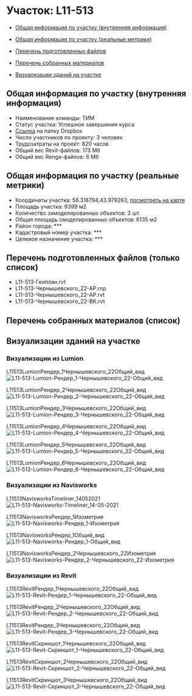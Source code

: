 # Участок: L11-513

* [Общая информация по участку (внутренняя информация)](#Chapter1)

* [Общая информация по участку (реальные метрики)](#Chapter2)

* [Перечень подготовленных файлов](#Chapter3)

* [Перечень собранных материалов](#Chapter4)

* [Визуализации зданий на участке](#Chapter6)

## <a id="Chapter1"></a> Общая информация по участку (внутренняя информация)
+ Наименование команды: ТИМ
+ Статус участка: Успешное завершение курса
+ [Ссылка](https://www.dropbox.com/sh/wvvgv1nw1iqred9/AAAKkwVLAKUWZUzy7tvQj3yha/L11_513?dl=0) на папку Dropbox
+ Число участников по проекту: 3 человек
+ Трудозатраты на проект: 820 часов
+ Общий вес Revit-файлов: 173 Мб
+ Общий вес Renga-файлов: 6 Мб
## <a id="Chapter2"></a> Общая информация по участку (реальные метрики)
+ Координаты участка: 56.318794,43.979263, [посмотреть на карте](https://yandex.ru/maps/47/nizhny-novgorod/?ll=43.979263%2C56.318794&z=19)
+ Площадь участка: 9399 м2
+ Количество замоделированных объектов: 3 шт.
+ Общая площадь смоделированных объектов: 6135 м2
+ Район города: *** 
+ Кадастровый номер участка: *** 
+ Целевое назначение участка: *** 
## <a id="Chapter3"></a> Перечень подготовленных файлов (только список)
+ L11-513-Генплан.rvt
+ L11-513-Чернышевского_22-АР.rnp
+ L11-513-Чернышевского_22-АР.rvt
+ L11-513-Чернышевского_22-ВК.rvt
## <a id="Chapter4"></a> Перечень собранных материалов (список)
## <a id="Chapter6"></a> Визуализации зданий на участке
### Визуализации из Lumion
L11513LumionРендер_1Чернышевского_22Общий_вид
![L11-513-Lumion-Рендер_1-Чернышевского_22-Общий_вид](/Images/L11_513/L11-513-Lumion-Рендер_1-Чернышевского_22-Общий_вид_Compressed.jpg)

L11513LumionРендер_2Чернышевского_22Общий_вид
![L11-513-Lumion-Рендер_2-Чернышевского_22-Общий_вид](/Images/L11_513/L11-513-Lumion-Рендер_2-Чернышевского_22-Общий_вид_Compressed.jpg)

L11513LumionРендер_3Чернышевского_22Общий_вид
![L11-513-Lumion-Рендер_3-Чернышевского_22-Общий_вид](/Images/L11_513/L11-513-Lumion-Рендер_3-Чернышевского_22-Общий_вид_Compressed.jpg)

L11513LumionРендер_4Чернышевского_22Общий_вид
![L11-513-Lumion-Рендер_4-Чернышевского_22-Общий_вид](/Images/L11_513/L11-513-Lumion-Рендер_4-Чернышевского_22-Общий_вид_Compressed.jpg)

L11513LumionРендер_5Чернышевского_22Общий_вид
![L11-513-Lumion-Рендер_5-Чернышевского_22-Общий_вид](/Images/L11_513/L11-513-Lumion-Рендер_5-Чернышевского_22-Общий_вид_Compressed.jpg)

L11513LumionРендер_6Чернышевского_22Общий_вид
![L11-513-Lumion-Рендер_6-Чернышевского_22-Общий_вид](/Images/L11_513/L11-513-Lumion-Рендер_6-Чернышевского_22-Общий_вид_Compressed.jpg)

### Визуализации из Navisworks
L11513NavisworksTimeliner_14052021
![L11-513-Navisworks-Timeliner_14-05-2021](/Images/L11_513/L11-513-Navisworks-Timeliner_14-05-2021_Compressed.jpg)

L11513NavisworksРендер_1Изометрия
![L11-513-Navisworks-Рендер_1-Изометрия](/Images/L11_513/L11-513-Navisworks-Рендер_1-Изометрия_Compressed.jpg)

L11513NavisworksРендер_1Общий_вид
![L11-513-Navisworks-Рендер_1-Общий_вид](/Images/L11_513/L11-513-Navisworks-Рендер_1-Общий_вид_Compressed.jpg)

L11513NavisworksРендер_2Чернышевского_22Изометрия
![L11-513-Navisworks-Рендер_2-Чернышевского_22-Изометрия](/Images/L11_513/L11-513-Navisworks-Рендер_2-Чернышевского_22-Изометрия_Compressed.jpg)

### Визуализации из Revit
L11513RevitРендер_1Чернышевского_22Общий_вид
![L11-513-Revit-Рендер_1-Чернышевского_22-Общий_вид](/Images/L11_513/L11-513-Revit-Рендер_1-Чернышевского_22-Общий_вид_Compressed.jpg)

L11513RevitРендер_2Чернышевского_22Общий_вид
![L11-513-Revit-Рендер_2-Чернышевского_22-Общий_вид](/Images/L11_513/L11-513-Revit-Рендер_2-Чернышевского_22-Общий_вид_Compressed.jpg)

L11513RevitРендер_3Чернышевского_22Общий_вид
![L11-513-Revit-Рендер_3-Чернышевского_22-Общий_вид](/Images/L11_513/L11-513-Revit-Рендер_3-Чернышевского_22-Общий_вид_Compressed.jpg)

L11513RevitСкриншот_1Чернышевского_22Общий_вид
![L11-513-Revit-Скриншот_1-Чернышевского_22-Общий_вид](/Images/L11_513/L11-513-Revit-Скриншот_1-Чернышевского_22-Общий_вид_Compressed.jpg)

L11513RevitСкриншот_2Чернышевского_22Общий_вид
![L11-513-Revit-Скриншот_2-Чернышевского_22-Общий_вид](/Images/L11_513/L11-513-Revit-Скриншот_2-Чернышевского_22-Общий_вид_Compressed.jpg)

L11513RevitСкриншот_3Чернышевского_22Общий_вид
![L11-513-Revit-Скриншот_3-Чернышевского_22-Общий_вид](/Images/L11_513/L11-513-Revit-Скриншот_3-Чернышевского_22-Общий_вид_Compressed.jpg)

